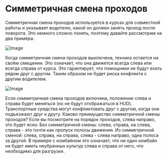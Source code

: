 # Симметричная смена проходов


Симметричная смена проходов используется в курсах для совместной работы и указывает водителю, какой он должен занять проход после поворота.
Это немного сложно понять, поэтому давайте рассмотрим на два примера.


![Image](assets/regularchange_0_0_1020_765.png)


Когда симметричная смена проходов выключена, техника остается на своём смещении.
Это означает, что она  движется всегда слева или всегда справа от курса.
Это гарантирует, что помощники не будут ехать рядом друг с другом.
Таким образом не будет риска конфликта с другим водителем.


![Image](assets/symetricchange_0_0_1020_765.png)


Если симметричная смена проходов включена, положение слева и справа будет меняться (но не будут отображаться в HUD).
Транспортные средства могут конфликтовать друг с другом, когда они подъезжают друг к другу.
Каково преимущество симметричной смены проходов?
Если вы посмотрите на порядок проходов, слева направо, это будет ясно:
Без симметричной смены: слева, справа, на слева, справа - это почти как пропуск полосы движения.
Из симметричной сменой: слева, справа, на справа, слева - слева направо, одна полоса за другой.
В примере с комбайном это означает, что ни один комбайн не будет иметь неубранных культур слева и справа от него, что необходимо для разгрузки.


